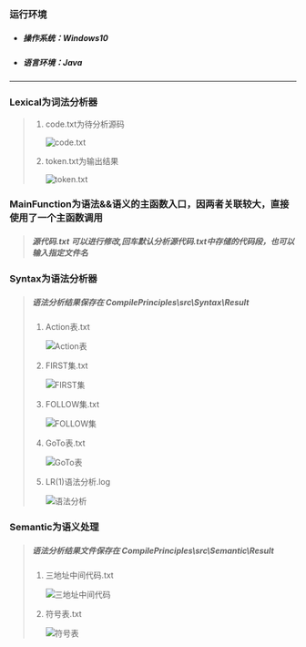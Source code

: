 ### 运行环境

- 
  ##### 操作系统：Windows10

- ##### 语言环境：Java

-----------

### Lexical为词法分析器

> 1. code.txt为待分析源码
>
>    ![code.txt](C:\Users\lenovo\AppData\Roaming\Typora\typora-user-images\image-20200629175955486.png)
>
> 2. token.txt为输出结果
>
>    ![token.txt](C:\Users\lenovo\AppData\Roaming\Typora\typora-user-images\image-20200629180007003.png)

### MainFunction为语法&&语义的主函数入口，因两者关联较大，直接使用了一个主函数调用
> ##### 源代码.txt 可以进行修改,回车默认分析源代码.txt中存储的代码段，也可以输入指定文件名

### Syntax为语法分析器
> ##### 语法分析结果保存在  CompilePrinciples\src\Syntax\Result
>
> 1. Action表.txt
>
>    ![Action表](C:\Users\lenovo\AppData\Roaming\Typora\typora-user-images\image-20200629180058437.png)
>
> 2. FIRST集.txt
>
>    ![FIRST集](C:\Users\lenovo\AppData\Roaming\Typora\typora-user-images\image-20200629180038225.png)
>
> 3. FOLLOW集.txt
>
>    ![FOLLOW集](C:\Users\lenovo\AppData\Roaming\Typora\typora-user-images\image-20200629180044684.png)
>
> 4. GoTo表.txt
>
>    ![GoTo表](C:\Users\lenovo\AppData\Roaming\Typora\typora-user-images\image-20200629180052100.png)
>
> 5. LR(1)语法分析.log
>
>    ![语法分析](C:\Users\lenovo\AppData\Roaming\Typora\typora-user-images\image-20200629180109476.png)

### Semantic为语义处理
> ##### 语法分析结果文件保存在 CompilePrinciples\src\Semantic\Result
>
> 1. 三地址中间代码.txt
>
>    ![三地址中间代码](C:\Users\lenovo\AppData\Roaming\Typora\typora-user-images\image-20200629180135851.png)
>
> 2. 符号表.txt
>
>    ![符号表](C:\Users\lenovo\AppData\Roaming\Typora\typora-user-images\image-20200629180142511.png)
